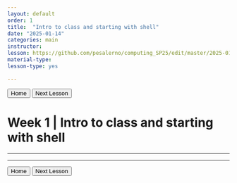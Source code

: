 ```yaml
---
layout: default
order: 1
title:  "Intro to class and starting with shell"
date: "2025-01-14"
categories: main
instructor: 
lesson: https://github.com/pesalerno/computing_SP25/edit/master/2025-01-13-1_Week_1.md
material-type: 
lesson-type: yes

---
```


<a href="https://pesalerno.github.io/computing_SP25/"><button>Home</button></a>    <a href="https://pesalerno.github.io/computing_SP25/main/2025/01/14/1_Week_1.html"><button>Next Lesson</button></a>

# Week 1 | Intro to class and starting with shell

------------


--------------

<a href="https://pesalerno.github.io/computing_SP25/"><button>Home</button></a>    <a href="https://pesalerno.github.io/computing_SP25/main/2025/01/14/1_Week_1.html"><button>Next Lesson</button></a>

